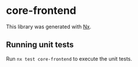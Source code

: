 # core-frontend

This library was generated with [Nx](https://nx.dev).

## Running unit tests

Run `nx test core-frontend` to execute the unit tests.

